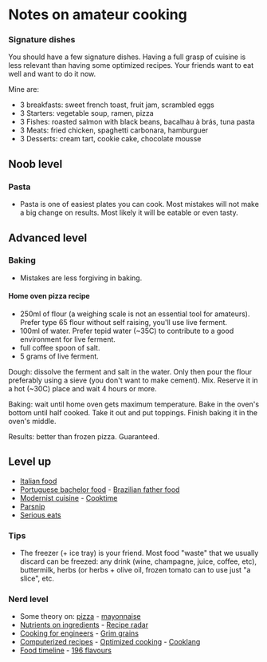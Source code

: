 # Notes on amateur cooking

### Signature dishes

You should have a few signature dishes. Having a full grasp of cuisine is less relevant than having some optimized recipes. Your friends want to eat well and want to do it now.

Mine are:

- 3 breakfasts: sweet french toast, fruit jam, scrambled eggs
- 3 Starters: vegetable soup, ramen, pizza
- 3 Fishes: roasted salmon with black beans, bacalhau à brás, tuna pasta
- 3 Meats: fried chicken, spaghetti carbonara, hamburguer
- 3 Desserts: cream tart, cookie cake, chocolate mousse

## Noob level

### Pasta

- Pasta is one of easiest plates you can cook. Most mistakes will not make a big change on results. Most likely it will be eatable or even tasty.

## Advanced level

### Baking

- Mistakes are less forgiving in baking.

#### Home oven pizza recipe

- 250ml of flour (a weighing scale is not an essential tool for amateurs). Prefer type 65 flour without self raising, you'll use live ferment. 
- 100ml of water. Prefer tepid water (~35C) to contribute to a good environment for live ferment.
- full coffee spoon of salt.  
- 5 grams of live ferment.

Dough: dissolve the ferment and salt in the water. Only then pour the flour preferably using a sieve (you don't want to make cement). Mix. Reserve it in a hot (~30C) place and wait 4 hours or more.

Baking: wait until home oven gets maximum temperature. Bake in the oven's bottom until half cooked. Take it out and put toppings. Finish baking it in the oven's middle.

Results: better than frozen pizza. Guaranteed.

## Level up

- [Italian food](https://www.youtube.com/c/StefanoBarbatoChef/videos)
- [Portuguese bachelor food](https://www.youtube.com/c/TuganaCozinha/videos) - [Brazilian father food](https://www.youtube.com/receitasdepai/videos)
- [Modernist cuisine](https://modernistcuisine.com/all-recipes) - [Cooktime](https://letscooktime.com)
- [Parsnip](https://www.parsnip.ai)
- [Serious eats](https://www.seriouseats.com/)

### Tips

- The freezer (+ ice tray) is your friend. Most food "waste" that we usually discard can be freezed: any drink (wine, champagne, juice, coffee, etc), buttermilk, herbs (or herbs + olive oil, frozen tomato can to use just "a slice", etc.

### Nerd level

- Some theory on: [pizza](http://www.varasanos.com/PizzaRecipe.htm) - [mayonnaise](http://lup.lub.lu.se/luur/download?func=downloadFile&recordOId=8916120&fileOId=8916126)
- [Nutrients on ingredients](https://ryanatkn.github.io/nutrients-per-calorie/#/compare) - [Recipe radar](https://www.reciperadar.com/)
- [Cooking for engineers](http://www.cookingforengineers.com) - [Grim grains](https://grimgrains.com)
- [Computerized recipes](https://web.archive.org/web/20021105191447/http://anthus.com/Recipes/CompCook.html) - [Optimized cooking](https://web.archive.org/web/20170420110020/http://www.matthewwettergreen.com/2010/01/05/how-to-cook-like-an-engineer) - [Cooklang](https://cooklang.org)
- [Food timeline](https://foodtimeline.org) - [196 flavours](https://www.196flavors.com)

<!--
## Appendix: my receipts

- esparguete c molho abacate e iogurte grego | salmao com feijão preto e variações | bacalhau bras | pizza
- mousse - salame chocolate e variações | bolo laranja - tatin e variaçoes | tarte pastel nata
- portuguese style snails
- mae: frango c arroz, bolachas gengibre
- piquenique: panados, salada grao, chouriço assado, couve + molho iogurte / sobremesa: crepes c doce, salame choc
- Basics: Carbonara pasta | Tuna pasta

RECIPES TO TRY: Green Chile & Goat Cheese Dip + Zucchini Fries + Lemon-drop Chicken Wings
-->